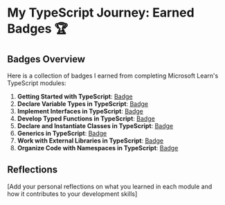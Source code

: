 # My TypeScript Journey: Earned Badges 🏆

## Badges Overview

Here is a collection of badges I earned from completing Microsoft Learn's TypeScript modules:

1. **Getting Started with TypeScript**: [Badge](https://learn.microsoft.com/api/achievements/share/ru-ru/varenik40000-7004/9NSNL3EU?sharingId=D7E29FC4684B4549)
2. **Declare Variable Types in TypeScript**: [Badge](https://learn.microsoft.com/api/achievements/share/ru-ru/varenik40000-7004/X23VRQAY?sharingId=D7E29FC4684B4549)
3. **Implement Interfaces in TypeScript**: [Badge](https://learn.microsoft.com/api/achievements/share/ru-ru/varenik40000-7004/8R6AYF4W?sharingId=D7E29FC4684B4549)
4. **Develop Typed Functions in TypeScript**: [Badge](https://learn.microsoft.com/api/achievements/share/ru-ru/varenik40000-7004/N79ZA24F?sharingId=D7E29FC4684B4549)
5. **Declare and Instantiate Classes in TypeScript**: [Badge](https://learn.microsoft.com/api/achievements/share/ru-ru/varenik40000-7004/FZU42BJX?sharingId=D7E29FC4684B4549)
6. **Generics in TypeScript**: [Badge](https://learn.microsoft.com/api/achievements/share/ru-ru/varenik40000-7004/YVH5TZ3R?sharingId=D7E29FC4684B4549)
7. **Work with External Libraries in TypeScript**: [Badge](https://learn.microsoft.com/api/achievements/share/ru-ru/varenik40000-7004/9NSEQCNU?sharingId=D7E29FC4684B4549)
8. **Organize Code with Namespaces in TypeScript**: [Badge](https://learn.microsoft.com/api/achievements/share/ru-ru/varenik40000-7004/N79JTU8F?sharingId=D7E29FC4684B4549)

## Reflections

[Add your personal reflections on what you learned in each module and how it contributes to your development skills]